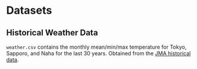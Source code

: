 # Datasets

## Historical Weather Data

`weather.csv` contains the monthly mean/min/max temperature for Tokyo, Sapporo,
and Naha for the last 30 years. Obtained from the [JMA historical
data](https://www.data.jma.go.jp/risk/obsdl/index.php).
